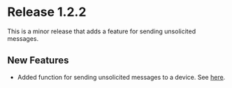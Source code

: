 # Release 1.2.2
This is a minor release that adds a feature for sending unsolicited messages.

## New Features
 - Added function for sending unsolicited messages to a device. See [here](https://github.com/ISISComputingGroup/lewis/commit/08a335a8b11661478c97fd88e3e7d6bb9fcea866).
